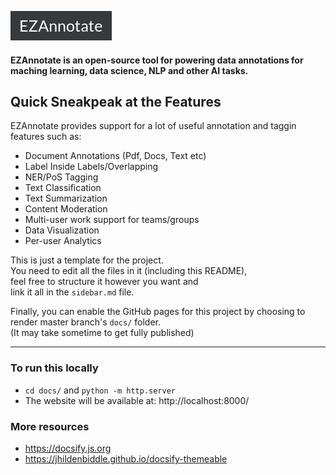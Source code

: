 ![LOGO_EZAnnotate](assets/LOGO_EZAnnotate.png)

#### EZAnnotate is an open-source tool for powering data annotations for maching learning, data science, NLP and other AI tasks.

## Quick Sneakpeak at the Features

EZAnnotate provides support for a lot of useful annotation and taggin features such as:

- Document Annotations (Pdf, Docs, Text etc)	
- Label Inside Labels/Overlapping
- NER/PoS Tagging	
- Text Classification	
- Text Summarization	
- Content Moderation	
- Multi-user work support for teams/groups	
- Data Visualization	
- Per-user Analytics

This is just a template for the project.  
You need to edit all the files in it (including this README),  
feel free to structure it however you want and  
link it all in the `sidebar.md` file.

Finally, you can enable the GitHub pages for this project by choosing to render master branch's `docs/` folder.  
(It may take sometime to get fully published)

<hr/>

### To run this locally

- `cd docs/` and `python -m http.server`
- The website will be available at: http://localhost:8000/

### More resources

- https://docsify.js.org
- https://jhildenbiddle.github.io/docsify-themeable
